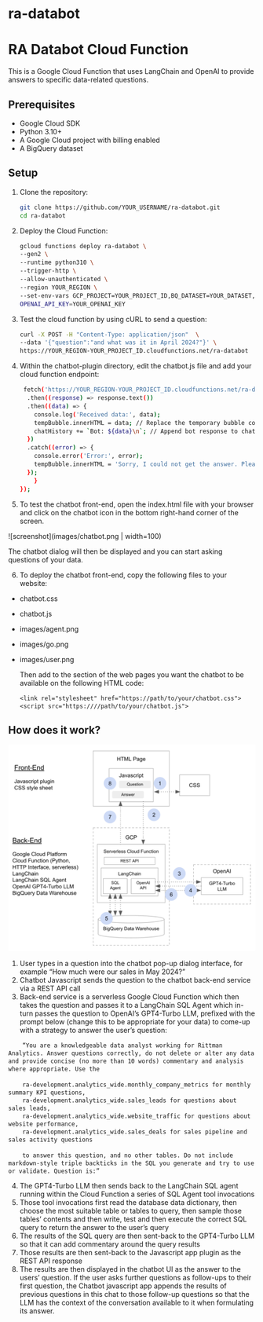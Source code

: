 # ra-databot
 
# RA Databot Cloud Function

This is a Google Cloud Function that uses LangChain and OpenAI to provide answers to specific data-related questions.

## Prerequisites

- Google Cloud SDK
- Python 3.10+
- A Google Cloud project with billing enabled
- A BigQuery dataset

## Setup

1. Clone the repository:

    ```sh
    git clone https://github.com/YOUR_USERNAME/ra-databot.git
    cd ra-databot
    ```

2. Deploy the Cloud Function:

    ```sh
    gcloud functions deploy ra-databot \
    --gen2 \
    --runtime python310 \
    --trigger-http \
    --allow-unauthenticated \
    --region YOUR_REGION \
    --set-env-vars GCP_PROJECT=YOUR_PROJECT_ID,BQ_DATASET=YOUR_DATASET,GCP_CREDENTIALS=YOUR_GCP_CREDENTIALS,OPEN_AI_MODEL=YOUR_OPEN_AI_MODEL,
    OPENAI_API_KEY=YOUR_OPENAI_KEY
    ```

3. Test the cloud function by using cURL to send a question:

    ```sh
    curl -X POST -H "Content-Type: application/json"  \
    --data '{"question":"and what was it in April 2024?"}' \
    https://YOUR_REGION-YOUR_PROJECT_ID.cloudfunctions.net/ra-databot
    ```

4. Within the chatbot-plugin directory, edit the chatbot.js file and add your cloud function endpoint:

    ```sh
     fetch('https://YOUR_REGION-YOUR_PROJECT_ID.cloudfunctions.net/ra-databot', requestOptions)
      .then((response) => response.text())
      .then((data) => {
        console.log('Received data:', data);
        tempBubble.innerHTML = data; // Replace the temporary bubble content with the actual response
        chatHistory += `Bot: ${data}\n`; // Append bot response to chat history
      })
      .catch((error) => {
        console.error('Error:', error);
        tempBubble.innerHTML = 'Sorry, I could not get the answer. Please try again later.';
      });
        }
    });
    ```

5. To test the chatbot front-end, open the index.html file with your browser and click on the chatbot icon in the bottom right-hand corner of the screen. 

![screenshot](images/chatbot.png | width=100)

The chatbot dialog will then be displayed and you can start asking questions of your data.

6. To deploy the chatbot front-end, copy the following files to your website:

-   chatbot.css
-   chatbot.js
-   images/agent.png
-   images/go.png
-   images/user.png

    Then add to the <head></head> section of the web pages you want the chatbot to be available on the following HTML code:

    ```
    <link rel="stylesheet" href="https://path/to/your/chatbot.css">
    <script src="https:////path/to/your/chatbot.js">
    ```
## How does it work?

![architecture](images/architecture.png)

1. User types in a question into the chatbot pop-up dialog interface, for example “How much were our sales in May 2024?”
2. Chatbot Javascript sends the question to the chatbot back-end service via a REST API call
3. Back-end service is a serverless Google Cloud Function which then takes the question and passes it to a LangChain SQL Agent which in-turn passes the question to OpenAI’s GPT4-Turbo LLM, prefixed with the prompt below (change this to be appropriate for your data) to come-up with a strategy to answer the user’s question:

```
    “You are a knowledgeable data analyst working for Rittman Analytics. Answer questions correctly, do not delete or alter any data and provide concise (no more than 10 words) commentary and analysis where appropriate. Use the 

    ra-development.analytics_wide.monthly_company_metrics for monthly summary KPI questions, 
    ra-development.analytics_wide.sales_leads for questions about sales leads,
    ra-development.analytics_wide.website_traffic for questions about website performance,
    ra-development.analytics_wide.sales_deals for sales pipeline and sales activity questions 

    to answer this question, and no other tables. Do not include markdown-style triple backticks in the SQL you generate and try to use or validate. Question is:”
```

4. The GPT4-Turbo LLM then sends back to the LangChain SQL agent running within the Cloud Function a series of SQL Agent tool invocations
5. Those tool invocations first read the database data dictionary, then choose the most suitable table or tables to query, then sample those tables’ contents and then write, test and then execute the correct SQL query to return the answer to the user’s query
6. The results of the SQL query are then sent-back to the GPT4-Turbo LLM so that it can add commentary around the query results
7. Those results are then sent-back to the Javascript app plugin as the REST API response
8. The results are then displayed in the chatbot UI as the answer to the users’ question. If the user asks  further questions as follow-ups to their first question, the Chatbot javascript app appends the results of previous questions in this chat to those follow-up questions so that the LLM has the context of the conversation available to it when formulating its answer.



